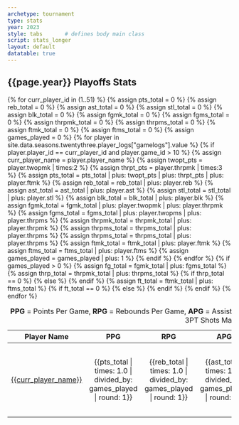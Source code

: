 ```yaml
---
archetype: tournament
type: stats
year: 2023
style: tabs       # defines body main class
script: stats_longer
layout: default
datatable: true
---
```

<h2> {{page.year}} Playoffs Stats </h2>
<table class="display">
  <caption style="text-align: center;"> <b>PPG</b> = Points Per Game, <b>RPG</b> = Rebounds Per Game, <b>APG</b> = Assists Per Game, <b>SPG</b> = Steals per Game, <b>BPG</b> = Blocks per Game, <b>FG%</b> = Total % Of Shots Made, <b>3PT%</b> = Total % Of 3PT Shots Made, <b>FT%</b> = Total % Of Free Throws Made <b>GP</b> = Games Played</caption>
  <colgroup>
      <col class="fifteen"/>
      <col class="nine"/>
      <col class="nine"/>
      <col class="nine"/>
      <col class="nine"/>
      <col class="nine"/>
      <col class="nine"/>
      <col class="nine"/>
      <col class="nine"/>
      <col class="nine"/>
  </colgroup>
  <thead style="text-align: center;">
    <tr>
        <th>Player Name</th>
        <th>PPG</th>
        <th>RPG</th>
        <th>APG</th>
        <th>SPG</th>
        <th>BPG</th>
        <th>FG%</th>
        <th>3PT%</th>
        <th>FT%</th>
        <th>GP</th>
    </tr>
  </thead>
  <tbody style="text-align: center;">
  {% for curr_player_id in (1..51) %}
  {% assign pts_total = 0 %}
  {% assign reb_total = 0 %}
  {% assign ast_total = 0 %}
  {% assign stl_total = 0 %}
  {% assign blk_total = 0 %}
  {% assign fgmk_total = 0 %}
  {% assign fgms_total = 0 %}
  {% assign thrpmk_total = 0 %}
  {% assign thrpms_total = 0 %}
  {% assign ftmk_total = 0 %}
  {% assign ftms_total = 0 %}
  {% assign games_played = 0 %}
    {% for player in site.data.seasons.twentythree.player_logs["gamelogs"].value %}
      {% if player.player_id == curr_player_id and player.game_id > 10 %}
    {% assign curr_player_name = player.player_name %}
        {% assign twopt_pts = player.twopmk | times:2 %}
        {% assign thrpt_pts = player.thrpmk | times:3 %}
        {% assign pts_total = pts_total | plus: twopt_pts | plus: thrpt_pts | plus: player.ftmk %}
        {% assign reb_total = reb_total | plus: player.reb %}
        {% assign ast_total = ast_total | plus: player.ast %}
        {% assign stl_total = stl_total | plus: player.stl %}
        {% assign blk_total = blk_total | plus: player.blk %}
        {% assign fgmk_total = fgmk_total | plus: player.twopmk | plus: player.thrpmk %}
        {% assign fgms_total = fgms_total | plus: player.twopms | plus: player.thrpms %}
        {% assign thrpmk_total = thrpmk_total | plus: player.thrpmk %}
        {% assign thrpms_total = thrpms_total | plus: player.thrpms %}
        {% assign thrpms_total = thrpms_total | plus: player.thrpms %}
        {% assign ftmk_total = ftmk_total | plus: player.ftmk %}
        {% assign ftms_total = ftms_total | plus: player.ftms %}
        {% assign games_played = games_played | plus: 1 %}
      {% endif %}
    {% endfor %}
    {% if games_played > 0 %}
  <tr>
      <td><a href="/players/{{curr_player_id}}">{{curr_player_name}}</a></td>
      <td>{{pts_total | times: 1.0 | divided_by: games_played | round: 1}}</td>
      <td>{{reb_total | times: 1.0 | divided_by: games_played | round: 1}}</td>
      <td>{{ast_total | times: 1.0 | divided_by: games_played | round: 1}}</td>
      <td>{{stl_total | times: 1.0 | divided_by: games_played | round: 1}}</td>
      <td>{{blk_total | times: 1.0 | divided_by: games_played | round: 1}}</td>
      {% assign fg_total = fgmk_total | plus: fgms_total %}
      <td>{{100.0 | times: fgmk_total | divided_by: fg_total | round: 1 }}%</td>
      {% assign thrp_total = thrpmk_total | plus: thrpms_total %}
      {% if thrp_total == 0 %}
      <th>--%</th>
      {% else %}
      <td>{{100.0 | times: thrpmk_total | divided_by: thrp_total | round: 1 }}%</td>
      {% endif %}
      {% assign ft_total = ftmk_total | plus: ftms_total %}
      {% if ft_total == 0 %}
      <th>--%</th>
      {% else %}
      <td>{{100.0 | times: ftmk_total | divided_by: ft_total | round: 1 }}%</td>
      {% endif %}
      <td>{{games_played}}</td>
   </tr>
    {% endif %}
   {% endfor %}
  </tbody>
</table>
<br>

